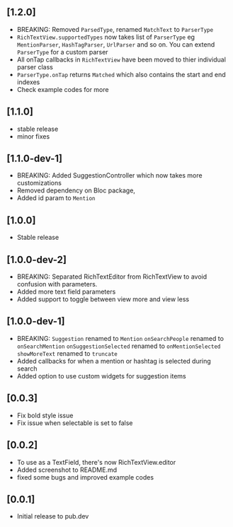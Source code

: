 ## [1.2.0]
* BREAKING: Removed ```ParsedType```, renamed ```MatchText``` to ```ParserType```
* ```RichTextView.supportedTypes``` now takes list of ```ParserType``` eg ```MentionParser```, ```HashTagParser```, ```UrlParser``` and so on. You can extend ```ParserType``` for a custom parser
* All onTap callbacks in ```RichTextView``` have been moved to thier individual parser class
* ```ParserType.onTap``` returns ```Matched``` which also contains the start and end indexes
* Check example codes for more

## [1.1.0]
* stable release
* minor fixes

## [1.1.0-dev-1]
* BREAKING: Added SuggestionController which now takes more customizations
* Removed dependency on Bloc package,
* Added id param to ```Mention```

## [1.0.0]
* Stable release
## [1.0.0-dev-2]

* BREAKING: Separated RichTextEditor from RichTextView to avoid confusion with parameters.
* Added more text field parameters
* Added support to toggle between view more and view less

## [1.0.0-dev-1]

* BREAKING: ```Suggestion``` renamed to ```Mention```
            ```onSearchPeople``` renamed to ```onSearchMention```
            ```onSuggestionSelected``` renamed to ```onMentionSelected```
            ```showMoreText``` renamed to ```truncate```
* Added callbacks for when a mention or hashtag is selected during search
* Added option to use custom widgets for suggestion items 

## [0.0.3]
*  Fix bold style issue
*  Fix issue when selectable is set to false

## [0.0.2]

* To use as a TextField, there's now RichTextView.editor
* Added screenshot to README.md 
* fixed some bugs and improved example codes

## [0.0.1]

* Initial release to pub.dev
